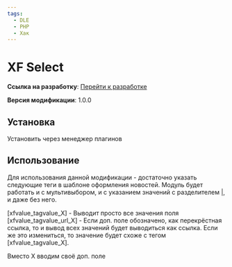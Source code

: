```yaml
---
tags:
  - DLE
  - PHP
  - Хак
---
```

# XF Select

**Ссылка на
разработку**: [<i class="fa-thin fa-paperclip"></i> Перейти к разработке](https://devcraft.club/downloads/xf-select-vyvod-pravilnogo-znachenija.18/)

**Версия модификации**: <i class="fa-duotone fa-code-branch"></i> 1.0.0

## Установка

Установить через менеджер плагинов

## Использование

Для использования данной модификации - достаточно указать следующие теги в шаблоне оформления новостей. Модуль будет работать и с мультивыбором, и с указанием значений с разделителем |, и даже без него.

[xfvalue_tagvalue_X] - Выводит просто все значения поля
[xfvalue_tagvalue_url_X] - Если доп. поле обозначено, как перекрёстная ссылка, то и вывод всех значений будет выводиться как ссылка. Если же это измениться, то значение будет схоже с тегом [xfvalue_tagvalue_X].

Вместо X вводим своё доп. поле